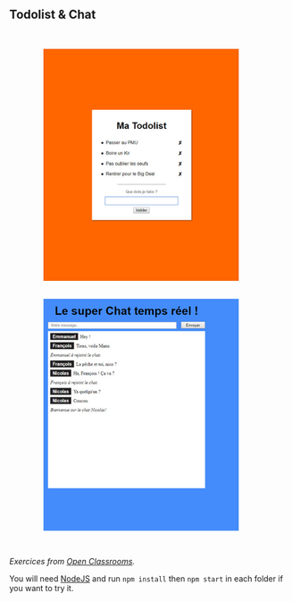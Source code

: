 ## Todolist & Chat

<br />

<p align=center>
  <img align="center" src="todoList/demo.jpg" width="350" style="margin: 0 2rem 2rem 0;">
  <img align="center" src="liveChat/demo.jpg" width="350" style="margin: 0 2rem 2rem 0;">
</p>



_Exercices from [Open Classrooms](https://openclassrooms.com/courses/des-applications-ultra-rapides-avec-node-js)._

You will need [NodeJS](https://nodejs.org/en/) and run <code>npm install</code> then <code>npm start</code> in each folder if you want to try it.
